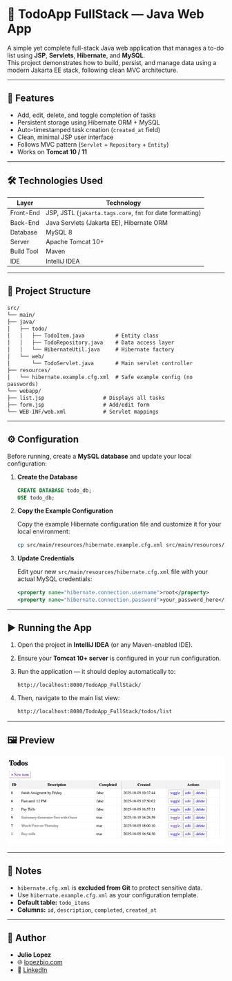 # 📝 TodoApp FullStack — Java Web App

A simple yet complete full-stack Java web application that manages a to-do list using **JSP**, **Servlets**, **Hibernate**, and **MySQL**.  
This project demonstrates how to build, persist, and manage data using a modern Jakarta EE stack, following clean MVC architecture.

---

## 🚀 Features

- Add, edit, delete, and toggle completion of tasks
- Persistent storage using Hibernate ORM + MySQL
- Auto-timestamped task creation (`created_at` field)
- Clean, minimal JSP user interface
- Follows MVC pattern (`Servlet` + `Repository` + `Entity`)
- Works on **Tomcat 10 / 11**

---

## 🛠️ Technologies Used

| Layer | Technology |
|-------|-------------|
| Front-End | JSP, JSTL (`jakarta.tags.core`, `fmt` for date formatting) |
| Back-End | Java Servlets (Jakarta EE), Hibernate ORM |
| Database | MySQL 8 |
| Server | Apache Tomcat 10+ |
| Build Tool | Maven |
| IDE | IntelliJ IDEA |

---

## 📂 Project Structure
````
src/
└── main/
├── java/
│   ├── todo/
│   │   ├── TodoItem.java          # Entity class
│   │   ├── TodoRepository.java    # Data access layer
│   │   └── HibernateUtil.java     # Hibernate factory
│   └── web/
│       └── TodoServlet.java       # Main servlet controller
├── resources/
│   └── hibernate.example.cfg.xml  # Safe example config (no passwords)
└── webapp/
├── list.jsp                   # Displays all tasks
├── form.jsp                   # Add/edit form
└── WEB-INF/web.xml            # Servlet mappings

````
---

## ⚙️ Configuration

Before running, create a **MySQL database** and update your local configuration:

1.  **Create the Database**

    ```sql
    CREATE DATABASE todo_db;
    USE todo_db;
    ```

2.  **Copy the Example Configuration**

    Copy the example Hibernate configuration file and customize it for your local environment:

    ```bash
    cp src/main/resources/hibernate.example.cfg.xml src/main/resources/hibernate.cfg.xml
    ```

3.  **Update Credentials**

    Edit your new `src/main/resources/hibernate.cfg.xml` file with your actual MySQL credentials:

    ```xml
    <property name="hibernate.connection.username">root</property>
    <property name="hibernate.connection.password">your_password_here</property>
    ```

---

## ▶️ Running the App

1.  Open the project in **IntelliJ IDEA** (or any Maven-enabled IDE).
2.  Ensure your **Tomcat 10+ server** is configured in your run configuration.
3.  Run the application — it should deploy automatically to:

    ```arduino
    http://localhost:8080/TodoApp_FullStack/
    ```

4.  Then, navigate to the main list view:

    ```bash
    http://localhost:8080/TodoApp_FullStack/todos/list
    ```

---

## 🖼️ Preview

![Screenshot of the TodoApp](assets/todo_list_preview.png)

---

## 🧠 Notes

* `hibernate.cfg.xml` is **excluded from Git** to protect sensitive data.
* Use `hibernate.example.cfg.xml` as your configuration template.
* **Default table:** `todo_items`
* **Columns:** `id`, `description`, `completed`, `created_at`

---

## 👤 Author

* **Julio Lopez**
* 🌐 [lopezbio.com](https://lopezbio.com)
* 💼 [LinkedIn](https://www.linkedin.com/in/julio-lopez-380937282/)
